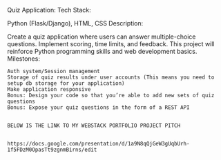 Quiz Application:
Tech Stack:

Python (Flask/Django), HTML, CSS
Description:

Create a quiz application where users can answer multiple-choice questions. Implement scoring, time limits, and feedback. This project will reinforce Python programming skills and web development basics.
Milestones:

    Auth system/Session management
    Storage of quiz results under user accounts (This means you need to setup db storage for your application)
    Make application responsive
    Bonus: Design your code so that you’re able to add new sets of quiz questions
    Bonus: Expose your quiz questions in the form of a REST API


    BELOW IS THE LINK TO MY WEBSTACK PORTFOLIO PROJECT PITCH 
    
    
    https://docs.google.com/presentation/d/1a9N8qQjGeW3gUqbUrh-1f5FDzM0OpasTt9zgnmBirns/edit
